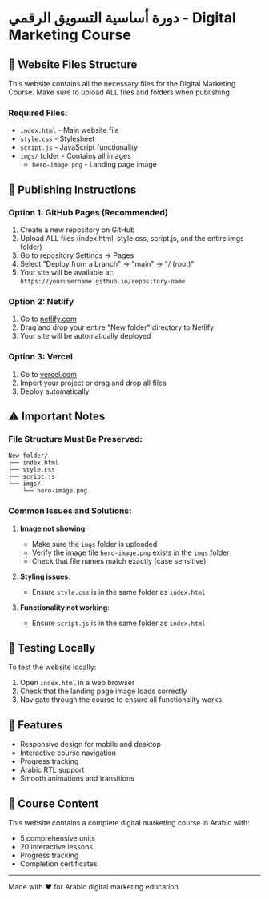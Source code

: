 # دورة أساسية التسويق الرقمي - Digital Marketing Course

## 📁 Website Files Structure

This website contains all the necessary files for the Digital Marketing Course. Make sure to upload ALL files and folders when publishing.

### Required Files:
- `index.html` - Main website file
- `style.css` - Stylesheet
- `script.js` - JavaScript functionality
- `imgs/` folder - Contains all images
  - `hero-image.png` - Landing page image

## 🚀 Publishing Instructions

### Option 1: GitHub Pages (Recommended)
1. Create a new repository on GitHub
2. Upload ALL files (index.html, style.css, script.js, and the entire imgs folder)
3. Go to repository Settings → Pages
4. Select "Deploy from a branch" → "main" → "/ (root)"
5. Your site will be available at: `https://yourusername.github.io/repository-name`

### Option 2: Netlify
1. Go to [netlify.com](https://netlify.com)
2. Drag and drop your entire "New folder" directory to Netlify
3. Your site will be automatically deployed

### Option 3: Vercel
1. Go to [vercel.com](https://vercel.com)
2. Import your project or drag and drop all files
3. Deploy automatically

## ⚠️ Important Notes

### File Structure Must Be Preserved:
```
New folder/
├── index.html
├── style.css
├── script.js
└── imgs/
    └── hero-image.png
```

### Common Issues and Solutions:

1. **Image not showing**: 
   - Make sure the `imgs` folder is uploaded
   - Verify the image file `hero-image.png` exists in the `imgs` folder
   - Check that file names match exactly (case sensitive)

2. **Styling issues**:
   - Ensure `style.css` is in the same folder as `index.html`

3. **Functionality not working**:
   - Ensure `script.js` is in the same folder as `index.html`

## 🔧 Testing Locally

To test the website locally:
1. Open `index.html` in a web browser
2. Check that the landing page image loads correctly
3. Navigate through the course to ensure all functionality works

## 📱 Features

- Responsive design for mobile and desktop
- Interactive course navigation
- Progress tracking
- Arabic RTL support
- Smooth animations and transitions

## 🎯 Course Content

This website contains a complete digital marketing course in Arabic with:
- 5 comprehensive units
- 20 interactive lessons
- Progress tracking
- Completion certificates

---

Made with ❤️ for Arabic digital marketing education
